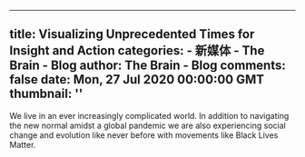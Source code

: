
---
title: Visualizing Unprecedented Times for Insight and Action
categories: 
    - 新媒体
    - The Brain - Blog
author: The Brain - Blog
comments: false
date: Mon, 27 Jul 2020 00:00:00 GMT
thumbnail: ''
---

<div>   
<div class="center">
        <p>We live in an ever increasingly complicated world. In addition to navigating the new normal amidst a global pandemic we are also experiencing social change and evolution like never before with movements like Black Lives Matter.</p>
      </div>
    
    
</div>
            